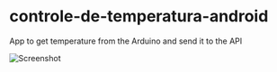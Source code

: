 # controle-de-temperatura-android
App to get temperature from the Arduino and send it to the API

![Screenshot](https://imgur.com/a/BEcX)